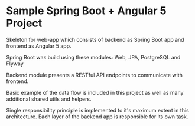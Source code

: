 # Sample Spring Boot + Angular 5 Project
Skeleton for web-app which consists of backend as Spring Boot app and frontend as Angular 5 app. 

Spring Boot was build using these modules: Web, JPA, PostgreSQL and Flyway

Backend module presents a RESTful API endpoints to communicate with frontend.

Basic example of the data flow is included in this project as well as many additional shared utils and helpers.

Single responsibility principle is implemented to it's maximum extent in this architecture. Each layer of the backend app is responsible for its own task. 